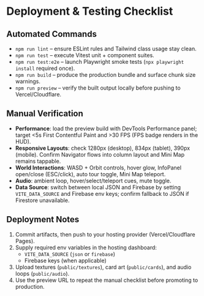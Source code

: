 # Deployment & Testing Checklist

## Automated Commands
- `npm run lint` – ensure ESLint rules and Tailwind class usage stay clean.
- `npm run test` – execute Vitest unit + component suites.
- `npm run test:e2e` – launch Playwright smoke tests (`npx playwright install` required once).
- `npm run build` – produce the production bundle and surface chunk size warnings.
- `npm run preview` – verify the built output locally before pushing to Vercel/Cloudflare.

## Manual Verification
- **Performance**: load the preview build with DevTools Performance panel; target <5s First Contentful Paint and >30 FPS (FPS badge renders in the HUD).
- **Responsive Layouts**: check 1280px (desktop), 834px (tablet), 390px (mobile). Confirm Navigator flows into column layout and Mini Map remains tappable.
- **World Interactions**: WASD + Orbit controls, hover glow, InfoPanel open/close (ESC/click), auto tour toggle, Mini Map teleport.
- **Audio**: ambient loop, hover/select/teleport cues, mute toggle.
- **Data Source**: switch between local JSON and Firebase by setting `VITE_DATA_SOURCE` and Firebase env keys; confirm fallback to JSON if Firestore unavailable.

## Deployment Notes
1. Commit artifacts, then push to your hosting provider (Vercel/Cloudflare Pages).
2. Supply required env variables in the hosting dashboard:
   - `VITE_DATA_SOURCE` (`json` or `firebase`)
   - Firebase keys (when applicable)
3. Upload textures (`public/textures`), card art (`public/cards`), and audio loops (`public/audio`).
4. Use the preview URL to repeat the manual checklist before promoting to production.
